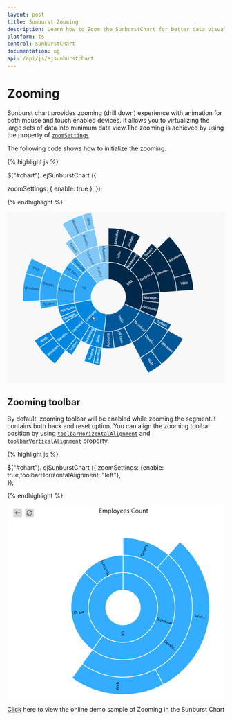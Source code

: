 ```yaml
---
layout: post
title: Sunburst Zooming
description: Learn how to Zoom the SunburstChart for better data visualization
platform: ts
control: SunburstChart
documentation: ug
api: /api/js/ejsunburstchart
---
```


# Zooming

Sunburst chart provides zooming (drill down) experience with animation for both mouse and touch enabled devices. It allows you to virtualizing the large sets of data into minimum data view.The zooming is achieved by using the property of [`zoomSettings`](../api/ejsunburstchart#members:zoomsettings)

The following code shows how to initialize the zooming.

{% highlight js %}

$("#chart"). ejSunburstChart ({

zoomSettings: { enable: true },	
   });

{% endhighlight %}

![](/js/SunburstChart/Zooming_images/Zooming_img1.gif)

## Zooming toolbar
By default, zooming toolbar will be enabled while zooming the segment.It contains both back and reset option.
You can align the zooming toolbar position by using [`toolbarHorizontalAlignment`](../api/ejsunburstchart#members:zoomsettings-toolbarhorizontalalignment) and [`toolbarVerticalAlignment`](../api/ejsunburstchart#members:zoomsettings-toolbarverticalalignment) property.


{% highlight js %}

$("#chart"). ejSunburstChart ({
zoomSettings: {enable: true,toolbarHorizontalAlignment: "left"},	
   });

{% endhighlight %}

![](/js/SunburstChart/Zooming_images/Zooming_img2.png)

[Click](http://js.syncfusion.com/demos/web/#!/bootstrap/sunburst/zooming) here to view the online demo sample of Zooming in  the Sunburst Chart
